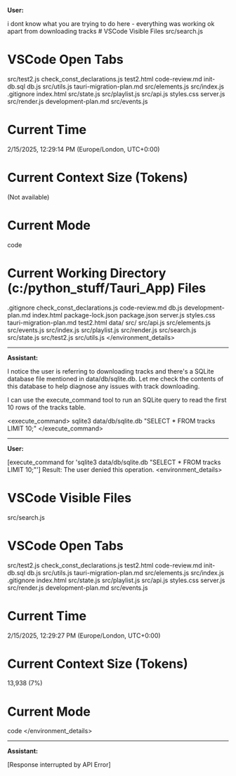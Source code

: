 **User:**

<task>
i dont know what you are trying to do here - everything was working ok apart from downloading tracks
</task>
<environment_details>
# VSCode Visible Files
src/search.js

# VSCode Open Tabs
src/test2.js
check_const_declarations.js
test2.html
code-review.md
init-db.sql
db.js
src/utils.js
tauri-migration-plan.md
src/elements.js
src/index.js
.gitignore
index.html
src/state.js
src/playlist.js
src/api.js
styles.css
server.js
src/render.js
development-plan.md
src/events.js

# Current Time
2/15/2025, 12:29:14 PM (Europe/London, UTC+0:00)

# Current Context Size (Tokens)
(Not available)

# Current Mode
code

# Current Working Directory (c:/python_stuff/Tauri_App) Files
.gitignore
check_const_declarations.js
code-review.md
db.js
development-plan.md
index.html
package-lock.json
package.json
server.js
styles.css
tauri-migration-plan.md
test2.html
data/
src/
src/api.js
src/elements.js
src/events.js
src/index.js
src/playlist.js
src/render.js
src/search.js
src/state.js
src/test2.js
src/utils.js
</environment_details>

---

**Assistant:**

<thinking>
I notice the user is referring to downloading tracks and there's a SQLite database file mentioned in data/db/sqlite.db. Let me check the contents of this database to help diagnose any issues with track downloading.

I can use the execute_command tool to run an SQLite query to read the first 10 rows of the tracks table.
</thinking>

<execute_command>
<command>sqlite3 data/db/sqlite.db "SELECT * FROM tracks LIMIT 10;"</command>
</execute_command>

---

**User:**

[execute_command for 'sqlite3 data/db/sqlite.db "SELECT * FROM tracks LIMIT 10;"'] Result:
The user denied this operation.
<environment_details>
# VSCode Visible Files
src/search.js

# VSCode Open Tabs
src/test2.js
check_const_declarations.js
test2.html
code-review.md
init-db.sql
db.js
src/utils.js
tauri-migration-plan.md
src/elements.js
src/index.js
.gitignore
index.html
src/state.js
src/playlist.js
src/api.js
styles.css
server.js
src/render.js
development-plan.md
src/events.js

# Current Time
2/15/2025, 12:29:27 PM (Europe/London, UTC+0:00)

# Current Context Size (Tokens)
13,938 (7%)

# Current Mode
code
</environment_details>

---

**Assistant:**



[Response interrupted by API Error]

